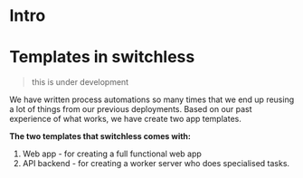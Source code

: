 # Intro

# Templates in switchless

> this is under development

We have written process automations so many times that we end up reusing a lot of things from our previous deployments. Based on our past experience of what works, we have create two app templates.


**The two templates that switchless comes with:**

1. Web app -  for creating a full functional web app
2. API backend - for creating a worker server who does specialised tasks. 




